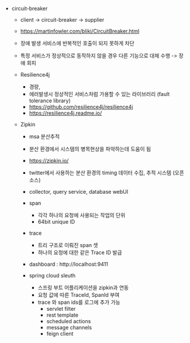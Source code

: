 -  circuit-breaker
    - client -> circuit-breaker -> supplier
    - https://martinfowler.com/bliki/CircuitBreaker.html
    - 장애 발생 서비스에 반복적인 호출이 되지 못하게 차단
    - 특정 서비스가 정상적으로 동작하지 않을 경우 다른 기능으로 대체 수행 -> 장애 회피

    - Resilience4j
        - 경량,
        - 에러발생시 정상적인 서비스처럼 가용할 수 있는 라이브러리 (fault tolerance library)
        - https://github.com/resilience4j/resilience4j
        - https://resilience4j.readme.io/


    - Zipkin
        - msa 분산추적
        - 분산 환경에서 시스템의 병목현상을 파악하는데 도움이 됨
        - https://zipkin.io/
        - twitter에서 사용하는 분산 환경의 timing 데이터 수집, 추적 시스템 (오픈소스)
        - collector, query service, database webUI
        - span
            - 각각 하나의 요청에 사용되는 작업의 단위
            - 64bit unique ID

        - trace
            - 트리 구조로 이뤄진 span 셋
            - 하나의 요청에 대한 같은 Trace ID 발급

        - dashboard : http://localhost:9411

        - spring cloud sleuth
            - 스프링 부트 어플리케이션을 zipkin과 연동
            - 요청 값에 따른 TraceId, SpanId 부여
            - trace 와 span ids를 로그에 추가 가능
                - servlet filter
                - rest template
                - scheduled actions
                - message channels
                - feign client
